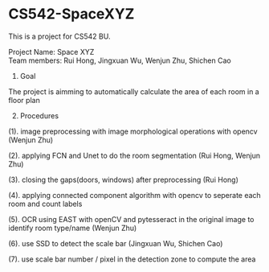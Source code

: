 # CS542-SpaceXYZ

This is a project for CS542 BU. <br>

Project Name: Space XYZ <br>
Team members: Rui Hong, Jingxuan Wu, Wenjun Zhu, Shichen Cao

1. Goal

The project is aimming to automatically calculate the area of each room in a floor plan

2. Procedures

(1). image preprocessing with image morphological operations with opencv (Wenjun Zhu)

(2). applying FCN and Unet to do the room segmentation (Rui Hong, Wenjun Zhu)

(3). closing the gaps(doors, windows) after preprocessing (Rui Hong)

(4). applying connected component algorithm with opencv to seperate each room and count labels 

(5). OCR using EAST with openCV and pytesseract in the original image to identify room type/name (Wenjun Zhu)

(6). use SSD to detect the scale bar (Jingxuan Wu, Shichen Cao)

(7). use scale bar number / pixel in the detection zone to compute the area 

